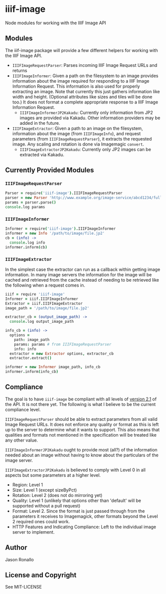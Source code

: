 # iiif-image

Node modules for working with the IIIF Image API

## Modules

The iiif-image package will provide a few different helpers for working with the IIIF Image API.

- `IIIFImageRequestParser`: Parses incoming IIIF Image Request URLs and returns
- `IIIFImageInformer`: Given a path on the filesystem to an image provides information about the image required for responding to a IIIF Image Information Request. This information is also used for properly extracting an image. Note that currently this just gathers information like width and height. (Optional attributes like sizes and tiles will be done too.) It does not format a complete appropriate response to a IIIF Image Information Request.
  - `IIIFImageInformerJP2Kakadu`: Currently only information from JP2 images are provided via Kakadu. Other information providers may be added in the future.
- `IIIFImageExtractor`: Given a path to an image on the filesystem, information about the image (from `IIIFImageInfo`), and request parameters (from `IIIFImageRequestParser`), it extracts the requested image. Any scaling and rotation is done via Imagemagic `convert`.
  - `IIIFImageExtractorJP2Kakadu`: Currently only JP2 images can be extracted via Kakadu.

## Currently Provided Modules

### `IIIFImageRequestParser`

```coffee
Parser = require('iiif-image').IIIFImageRequestParser
parser = new Parser 'http://www.example.org/image-service/abcd1234/full/full/0/default.jpg'
params = parser.parse()
console.log params
```

### `IIIFImageInformer`

```coffee
Informer = require('iiif-image').IIIFImageInformer
informer = new Info '/path/to/image/file.jp2'
cb = (info) ->
  console.log info
informer.inform(cb)
```

### `IIIFImageExtractor`

In the simplest case the extractor can run as a callback within getting image information. In many image servers the information for the image will be cached and retrieved from the cache instead of needing to be retrieved like the following when a request comes in.

```coffee
iiif = require 'iiif-image'
Informer = iiif.IIIFImageInformer
Extractor = iiif.IIIFImageExtractor
image_path = '/path/to/image/file.jp2'

extractor_cb = (output_image_path) ->
  console.log output_image_path

info_cb = (info) ->
  options =
    path: image_path
    params: params # from IIIFImageRequestParser
    info: info
  extractor = new Extractor options, extractor_cb
  extractor.extract()

informer = new Informer image_path, info_cb
informer.inform(info_cb)  
```

## Compliance

The goal is to have `iiif-image` be compliant with all levels of [version 2.1](http://iiif.io/api/image/2.1/compliance/) of the API. It is not there yet. The following is what I believe to be the current compliance level.

`IIIFImageRequestParser` should be able to extract parameters from all valid Image Request URLs. It does not enforce any quality or format as this is left up to the server to determine what it wants to support. This also means that qualities and formats not mentioned in the specification will be treated like any other value.

`IIIFImageInformerJP2Kakadu` ought to provide most (all?) of the information needed about an image without having to know about the particulars of the image server.

`IIIFImageExtractorJP2Kakadu` is believed to comply with Level 0 in all aspects but some parameters at a higher level.

- Region: Level 1
- Size: Level 1 (except sizeByPct)
- Rotation: Level 2 (does not do mirroring yet)
- Quality: Level 1 (unlikely that options other than 'default' will be supported without a pull request)
- Format: Level 2. Since the format is just passed through from the parameters it receives to Imagemagick, other formats beyond the Level 2 required ones could work.
- HTTP Features and Indicating Compliance: Left to the individual image server to implement.

## Author

Jason Ronallo

## License and Copyright

See MIT-LICENSE
